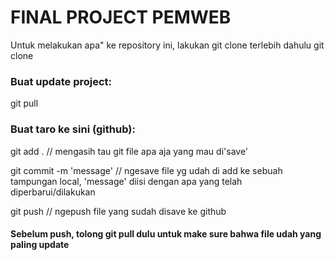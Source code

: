 # FINAL PROJECT PEMWEB

Untuk melakukan apa" ke repository ini, lakukan git clone terlebih dahulu
git clone <url>

### Buat update project:
git pull

### Buat taro ke sini (github):
git add . 
// mengasih tau git file apa aja yang mau di'save'

git commit -m 'message' 
// ngesave file yg udah di add ke sebuah tampungan local, 'message' diisi dengan apa yang telah diperbarui/dilakukan

git push 
// ngepush file yang sudah disave ke github

#### Sebelum push, tolong git pull dulu untuk make sure bahwa file udah yang paling update
